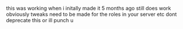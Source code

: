this was working when i initally made it 5 months ago still does work obviously tweaks need to be made for the roles in your server etc dont deprecate this or ill punch u
